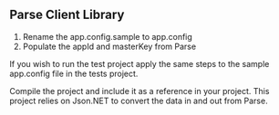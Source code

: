 Parse Client Library
---

1. Rename the app.config.sample to app.config
2. Populate the appId and masterKey from Parse

If you wish to run the test project apply the same steps to the sample app.config file in the tests project.

Compile the project and include it as a reference in your project.  This project relies on Json.NET to convert the data in and out from Parse.